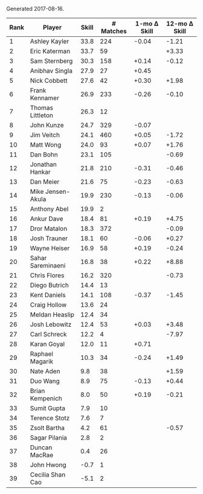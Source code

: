 Generated 2017-08-16.

| Rank | Player            | Skill | # Matches | 1-mo Δ Skill | 12-mo Δ Skill |
|------|-------------------|-------|-----------|--------------|---------------|
|    1 | Ashley Kayler     |  33.8 |       224 |        -0.04 |         -1.21 |
|    2 | Eric Katerman     |  33.7 |        59 |              |         +3.33 |
|    3 | Sam Sternberg     |  30.3 |       158 |        +0.14 |         -0.12 |
|    4 | Anibhav Singla    |  27.9 |        27 |        +0.45 |               |
|    5 | Nick Cobbett      |  27.6 |        42 |        +0.30 |         +1.98 |
|    6 | Frank Kennamer    |  26.9 |       233 |        -0.26 |         -0.10 |
|    7 | Thomas Littleton  |  26.3 |        12 |              |               |
|    8 | John Kunze        |  24.7 |       329 |        -0.07 |               |
|    9 | Jim Veitch        |  24.1 |       460 |        +0.05 |         -1.72 |
|   10 | Matt Wong         |  24.0 |        93 |        +0.07 |         +1.76 |
|   11 | Dan Bohn          |  23.1 |       105 |              |         -0.69 |
|   12 | Jonathan Hankar   |  21.8 |       210 |        -0.31 |         -0.46 |
|   13 | Dan Meier         |  21.6 |        75 |        -0.23 |         -0.63 |
|   14 | Mike Jensen-Akula |  19.9 |       230 |        -0.13 |         -0.06 |
|   15 | Anthony Abel      |  19.9 |         2 |              |               |
|   16 | Ankur Dave        |  18.4 |        81 |        +0.19 |         +4.75 |
|   17 | Dror Matalon      |  18.3 |       372 |              |         -0.09 |
|   18 | Josh Trauner      |  18.1 |        60 |        -0.06 |         +0.27 |
|   19 | Wayne Heiser      |  16.9 |        58 |        +0.19 |         -0.24 |
|   20 | Sahar Sareminaeni |  16.8 |        38 |        +0.22 |         +8.88 |
|   21 | Chris Flores      |  16.2 |       320 |              |         -0.73 |
|   22 | Diego Butrich     |  14.4 |        13 |              |               |
|   23 | Kent Daniels      |  14.1 |       108 |        -0.37 |         -1.45 |
|   24 | Craig Hollow      |  13.6 |        24 |              |               |
|   25 | Meldan Heaslip    |  12.4 |        34 |              |               |
|   26 | Josh Lebowitz     |  12.4 |        53 |        +0.03 |         +3.48 |
|   27 | Carl Schreck      |  12.2 |         4 |              |         -7.97 |
|   28 | Karan Goyal       |  12.0 |        11 |        +0.71 |               |
|   29 | Raphael Magarik   |  10.3 |        34 |        -0.24 |         +1.49 |
|   30 | Nate Aden         |   9.8 |        38 |              |         +1.59 |
|   31 | Duo Wang          |   8.9 |        75 |        -0.13 |         +0.44 |
|   32 | Brian Kempenich   |   8.0 |        50 |        +0.19 |         -0.21 |
|   33 | Sumit Gupta       |   7.9 |        10 |              |               |
|   34 | Terence Stotz     |   7.6 |         7 |              |               |
|   35 | Zsolt Bartha      |   4.2 |        61 |              |         -0.57 |
|   36 | Sagar Pilania     |   2.8 |         2 |              |               |
|   37 | Duncan MacRae     |   0.4 |        26 |              |               |
|   38 | John Hwong        |  -0.7 |         1 |              |               |
|   39 | Cecilia Shan Cao  |  -5.1 |         2 |              |               |